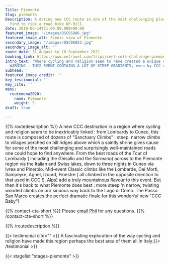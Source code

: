 ```yaml
---
Title: Piemonte
Slug: piemonte
Description: A daring new CCC route in one of the most challenging places you can
  find to ride a road bike UP-Hill.
date: 2019-06-14T21:00:00.000+00:00
featured_image: "/images/DSC05986.jpg"
featured_image_alt: Scenic view of Piemonte
secondary_image: "/images/DSC06023.jpg"
secondary_image_alt: ''
route_date: 31 August to 10 September 2021
booking_link: https://www.wetravel.com/trips/cent-cols-challenge-piemonte-a-july-2020-phil-deeker-san-pellegrino-terme-48711478
intro_text: 'Where cycling and religion seem to have created a unique culture together!
  WARNING : THIS EVENT CONTAINS A LOT OF STEEP GRADIENTS, even by CCC standards! '
Subhead: ''
featured_image_credit: ''
key_testimonial: ''
key_cite: ''
menu:
  routemenu2020:
    name: Piemonte
    weight: 5
draft: true

---
```

{{% routedescription %}} A new CCC destination in a region where cycling and religion seem to be inextricably linked : from Lombardy to Cuneo, this route is composed of dozens of "Sanctuary Climbs" : steep, narrow climbs to villages perched on hill ridges above which a saintly shrine gives cause for some of the most challenging and surprisingly well-maintained roads one could hope to find anywhere.  From the best roads of the Tour of Lombardy ( including the Ghisallo and the Sormano) across to the Piemonte region via the Italian and Swiss lakes, down to three nights in Cuneo via Ivrea and Pinerolo. Mid-event Classic climbs like the Lombarde, Dei Morti, Sampeyre, Agnel, Izoard, Finestre ( all climbed in the opposite direction to that used in CCC S. Alps) add a truly mountainous flavour to this event. But then it's back to what Piemonte does best : more steep 'n narrow, twisting wooded climbs on our sinuous way back to the Lago di Como. The Passo San Marco creates the perfect dramatic finale for this wonderful new "CCC Baby"!

{{% contact-cta-short %}}
Please <a class="white dim" href="mailto:mailto:info@centcolschallenge.com">email Phil</a> for any questions.
{{% /contact-cta-short %}}

{{% /routedescription %}}

{{< testimonial cite="" >}} A fascinating exploration of the way cycling and religion have made this region perhaps the best area of them all in Italy.{{< /testimonial >}}

{{< stagelist "stages-piemonte" >}}